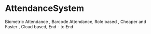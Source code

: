 # AttendanceSystem
Biometric Attendance , Barcode Attendance, Role based , Cheaper and Faster , Cloud based, End - to End 
